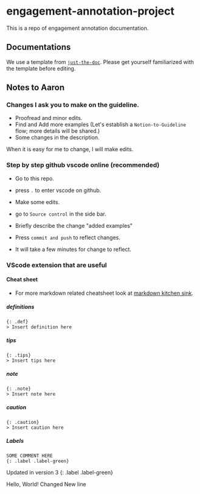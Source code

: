 # engagement-annotation-project

This is a repo of engagement annotation documentation.

## Documentations

We use a template from [`just-the-doc`](https://just-the-docs.github.io/just-the-docs/). Please get yourself familiarized with the template before editing.



## Notes to Aaron

### Changes I ask you to make on the guideline.

- Proofread and minor edits.
- Find and Add more examples (Let's establish a `Notion-to-Guideline` flow; more details will be shared.)
- Some changes in the description.

When it is easy for me to change, I will make edits.


### Step by step github vscode online (recommended)

- Go to this repo.
- press `.` to enter vscode on github.

- Make some edits.
- go to `Source control` in the side bar.
- Briefly describe the change "added examples"
- Press `commit and push` to reflect changes.
- It will take a few minutes for change to reflect.


### VScode extension that are useful



#### Cheat sheet

- For more markdown related cheatsheet look at [markdown kitchen sink](https://github.com/just-the-docs/just-the-docs/blob/main/docs/index-test.md).




##### definitions
```
{: .def}
> Insert definition here
```

##### tips
```
{: .tips}
> Insert tips here
```

##### note
```
{: .note}
> Insert note here
```

##### caution
```
{: .caution}
> Insert caution here
```

##### Labels

```
SOME COMMENT HERE
{: .label .label-green}
```

Updated in version 3
{: .label .label-green}

Hello, World! Changed
New line
